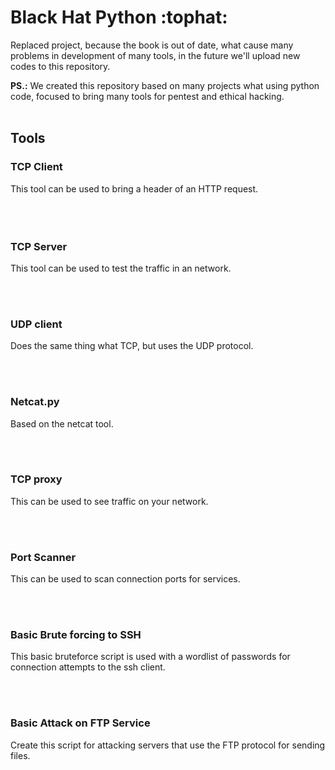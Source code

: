 <div>
<h1> Black Hat Python :tophat:</h1>
<p>Replaced project, because the book is out of date, what cause many problems in development of many tools, in the future we'll upload new codes to this repository.</p>

<p><b>PS.:</b> We created this repository based on many projects what using python code, focused to bring many tools for pentest and ethical hacking.
<br></br>
<h2>Tools</h2>
  <h3>TCP Client</h3>
  <p>This tool can be used to bring a header of an HTTP request.
  <br></br>
  <br></br>
  <h3>TCP Server</h3>
  <p>This tool can be used to test the traffic in an network.</p>
  <br></br>
  <h3>UDP client</h3>
  <p>Does the same thing what TCP, but uses the UDP protocol.</p>
  <br></br>
  <h3>Netcat.py</h3>
  <p>Based on the netcat tool.</p>
  <br></br>
  <h3>TCP proxy</h3>
  <p>This can be used to see traffic on your network.</p>
  <br></br>
  <h3>Port Scanner</h3>
  <p>This can be used to scan connection ports for services.</p>
  <br><br>
  <h3>Basic Brute forcing to SSH </h3>
  <p>This basic bruteforce script is used with a wordlist of passwords for connection attempts to the ssh client.</p>
  <br><br>
  <h3>Basic Attack on FTP Service</h3>
  <p>Create this script for attacking servers that use the FTP protocol for sending files.</p>
</div>

